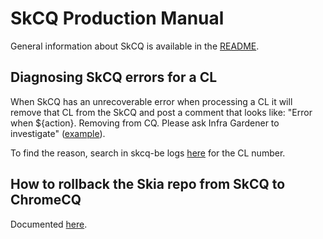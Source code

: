 # SkCQ Production Manual

General information about SkCQ is available in the [README](./README.md).

## Diagnosing SkCQ errors for a CL

When SkCQ has an unrecoverable error when processing a CL it will remove that CL
from the SkCQ and post a comment that looks like:
"Error when ${action}. Removing from CQ. Please ask Infra Gardener to investigate"
([example](https://skia-review.googlesource.com/c/skia/+/433180/1#message-85e2132acda4e84badaf5aff6e04162184e94ab9)).

To find the reason, search in skcq-be logs [here](https://console.cloud.google.com/logs/viewer?project=google.com:skia-corp&minLogLevel=500&resource=container&folder&organizationId=433637338589&expandAll=false&logName=projects%2Fgoogle.com:skia-corp%2Flogs%2Fskcq-be) for the CL number.

## How to rollback the Skia repo from SkCQ to ChromeCQ

Documented [here](https://docs.google.com/document/d/1x0K09xD_dtQnQ_WCJ3xYsJj64rVqybKAa5VBq-ZRi5E/edit?resourcekey=0-xbkxsZ1l5_XpH0PYIqulcg#heading=h.pvawa4dpv8hc).
